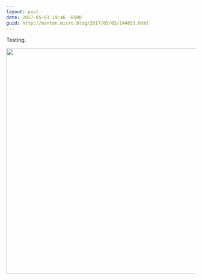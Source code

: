 ```yaml
---
layout: post
date: 2017-05-03 19:46 -0500
guid: http://manton.micro.blog/2017/05/03/144651.html
---
```

Testing.

<img src="http://manton.micro.blog/uploads/2017/2b866cc8b4.jpg" width="600" height="600" style="height: auto" />
